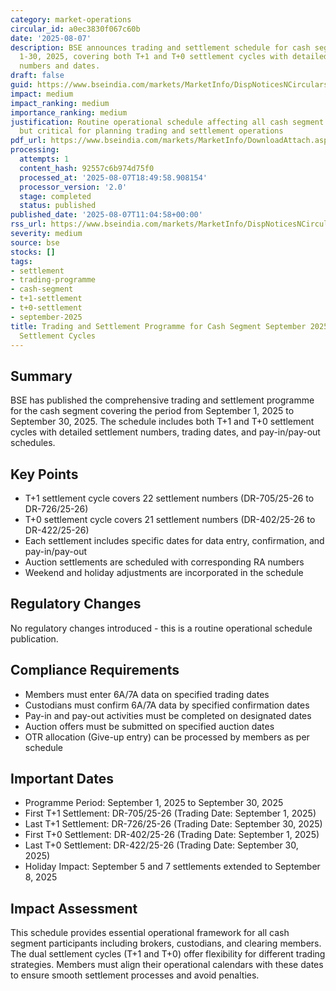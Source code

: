 ```yaml
---
category: market-operations
circular_id: a0ec3830f067c60b
date: '2025-08-07'
description: BSE announces trading and settlement schedule for cash segment from September
  1-30, 2025, covering both T+1 and T+0 settlement cycles with detailed settlement
  numbers and dates.
draft: false
guid: https://www.bseindia.com/markets/MarketInfo/DispNoticesNCirculars.aspx?Noticeid={AFFCCE69-5DC0-4033-82A7-45DF4A762EFA}&noticeno=20250807-21&dt=08/07/2025&icount=21&totcount=77&flag=0
impact: medium
impact_ranking: medium
importance_ranking: medium
justification: Routine operational schedule affecting all cash segment participants
  but critical for planning trading and settlement operations
pdf_url: https://www.bseindia.com/markets/MarketInfo/DownloadAttach.aspx?id=20250807-21&attachedId=
processing:
  attempts: 1
  content_hash: 92557c6b974d75f0
  processed_at: '2025-08-07T18:49:58.908154'
  processor_version: '2.0'
  stage: completed
  status: published
published_date: '2025-08-07T11:04:58+00:00'
rss_url: https://www.bseindia.com/markets/MarketInfo/DispNoticesNCirculars.aspx?Noticeid={AFFCCE69-5DC0-4033-82A7-45DF4A762EFA}&noticeno=20250807-21&dt=08/07/2025&icount=21&totcount=77&flag=0
severity: medium
source: bse
stocks: []
tags:
- settlement
- trading-programme
- cash-segment
- t+1-settlement
- t+0-settlement
- september-2025
title: Trading and Settlement Programme for Cash Segment September 2025 - T+1 & T+0
  Settlement Cycles
---
```


## Summary

BSE has published the comprehensive trading and settlement programme for the cash segment covering the period from September 1, 2025 to September 30, 2025. The schedule includes both T+1 and T+0 settlement cycles with detailed settlement numbers, trading dates, and pay-in/pay-out schedules.

## Key Points

- T+1 settlement cycle covers 22 settlement numbers (DR-705/25-26 to DR-726/25-26)
- T+0 settlement cycle covers 21 settlement numbers (DR-402/25-26 to DR-422/25-26)
- Each settlement includes specific dates for data entry, confirmation, and pay-in/pay-out
- Auction settlements are scheduled with corresponding RA numbers
- Weekend and holiday adjustments are incorporated in the schedule

## Regulatory Changes

No regulatory changes introduced - this is a routine operational schedule publication.

## Compliance Requirements

- Members must enter 6A/7A data on specified trading dates
- Custodians must confirm 6A/7A data by specified confirmation dates
- Pay-in and pay-out activities must be completed on designated dates
- Auction offers must be submitted on specified auction dates
- OTR allocation (Give-up entry) can be processed by members as per schedule

## Important Dates

- Programme Period: September 1, 2025 to September 30, 2025
- First T+1 Settlement: DR-705/25-26 (Trading Date: September 1, 2025)
- Last T+1 Settlement: DR-726/25-26 (Trading Date: September 30, 2025)
- First T+0 Settlement: DR-402/25-26 (Trading Date: September 1, 2025)
- Last T+0 Settlement: DR-422/25-26 (Trading Date: September 30, 2025)
- Holiday Impact: September 5 and 7 settlements extended to September 8, 2025

## Impact Assessment

This schedule provides essential operational framework for all cash segment participants including brokers, custodians, and clearing members. The dual settlement cycles (T+1 and T+0) offer flexibility for different trading strategies. Members must align their operational calendars with these dates to ensure smooth settlement processes and avoid penalties.